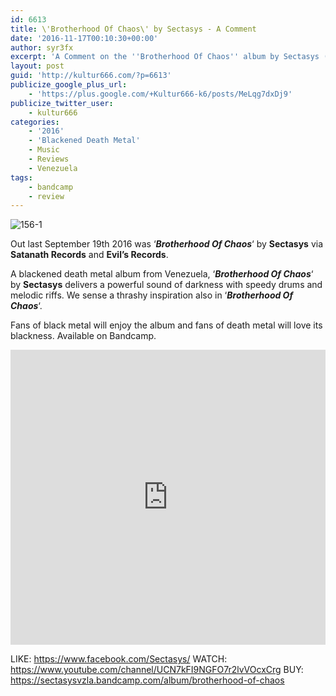 ```yaml
---
id: 6613
title: \'Brotherhood Of Chaos\' by Sectasys - A Comment
date: '2016-11-17T00:10:30+00:00'
author: syr3fx
excerpt: 'A Comment on the ''Brotherhood Of Chaos'' album by Sectasys (2016).'
layout: post
guid: 'http://kultur666.com/?p=6613'
publicize_google_plus_url:
    - 'https://plus.google.com/+Kultur666-k6/posts/MeLqg7dxDj9'
publicize_twitter_user:
    - kultur666
categories:
    - '2016'
    - 'Blackened Death Metal'
    - Music
    - Reviews
    - Venezuela
tags:
    - bandcamp
    - review
---
```


![156-1](http://localhost:8080/wp-content/uploads/2016/11/156-1.jpg)

Out last September 19th 2016 was ‘***Brotherhood Of Chaos***‘ by **Sectasys** via **Satanath Records** and **Evil’s Records**.

A blackened death metal album from Venezuela, ‘***Brotherhood Of Chaos***‘ by **Sectasys** delivers a powerful sound of darkness with speedy drums and melodic riffs. We sense a thrashy inspiration also in ‘***Brotherhood Of Chaos***‘.

Fans of black metal will enjoy the album and fans of death metal will love its blackness. Available on Bandcamp.

<iframe style="border: 0; width: 100%; height: 472px;" src="https://bandcamp.com/EmbeddedPlayer/album=2305006046/size=large/bgcol=333333/linkcol=e99708/tracklist=false/transparent=true/" seamless></iframe>

LIKE: <https://www.facebook.com/Sectasys/>
WATCH: <https://www.youtube.com/channel/UCN7kFI9NGFO7r2lvVOcxCrg>
BUY: <https://sectasysvzla.bandcamp.com/album/brotherhood-of-chaos>